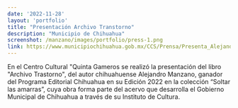 ```yaml
---
date: '2022-11-28'
layout: 'portfolio'
title: "Presentación Archivo Transtorno"
description: "Municipio de Chihuahua"
screenshot: /manzano/images/portfolio/press-1.png
link: https://www.municipiochihuahua.gob.mx/CCS/Prensa/Presenta_Alejandro_Manzano_su_libro_Archivo_Trastorno_como_parte_del_PECH_2022
---
```


En el Centro Cultural "Quinta Gameros se realizó la presentación del libro "Archivo Trastorno", del autor chihuahuense Alejandro Manzano, ganador del Programa Editorial Chihuahua en su Edición 2022 en la colección “Soltar las amarras”, cuya obra forma parte del acervo que desarrolla el Gobierno Municipal de Chihuahua a través de su Instituto de Cultura.
